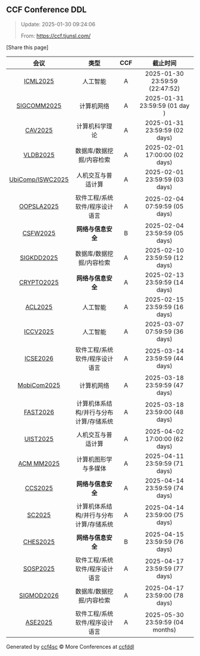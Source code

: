 
## CCF Conference DDL

> Update: 2025-01-30 09:24:06
>
> From: https://ccf.tjunsl.com/

<div id='share' onclick="share()">[Share this page]</div>
<span id="time" style="font-size:24px"></span>
<script>
function updateTime() {
  var time_str = "Now: " + (new Date()).toLocaleString();
  document.getElementById("time").innerHTML =  time_str;
}
setInterval(updateTime, 500);
function share() {
    if (!navigator.share) {
        alert("This feature is not supported in your browser.");
    } else {
        navigator.share({
            title: window.location.title,
            url: window.location.href,
            text: 'The Latest CCF Conference DDL Data.',
        });
    }
}
</script>


| 会议 | 类型 | CCF | 截止时间 |
| :--: | :--: | :--: | :--: |
| [ICML2025](https://icml.cc/Conferences/2025) | 人工智能 | A | 2025-01-30 23:59:59 (22:47:52) | 
| [SIGCOMM2025](https://conferences.sigcomm.org/sigcomm/2025/) | 计算机网络 | A | 2025-01-31 23:59:59 (01 day ) | 
| [CAV2025](https://conferences.i-cav.org/2025/) | 计算机科学理论 | A | 2025-01-31 23:59:59 (02 days) | 
| [VLDB2025](http://www.vldb.org/2025/) | 数据库/数据挖掘/内容检索 | A | 2025-02-01 17:00:00 (02 days) | 
| [UbiComp/ISWC2025](https://www.ubicomp.org/ubicomp-iswc-2025) | 人机交互与普适计算 | A | 2025-02-01 23:59:59 (03 days) | 
| [OOPSLA2025](https://2025.splashcon.org/track/OOPSLA) | 软件工程/系统软件/程序设计语言 | A | 2025-02-04 07:59:59 (05 days) | 
| [CSFW2025](https://csf2025.ieee-security.org/) | **网络与信息安全** | B | 2025-02-04 23:59:59 (05 days) | 
| [SIGKDD2025](https://kdd2025.kdd.org/) | 数据库/数据挖掘/内容检索 | A | 2025-02-10 23:59:59 (12 days) | 
| [CRYPTO2025](https://crypto.iacr.org/2025/) | **网络与信息安全** | A | 2025-02-13 23:59:59 (14 days) | 
| [ACL2025](https://2025.aclweb.org/) | 人工智能 | A | 2025-02-15 23:59:59 (16 days) | 
| [ICCV2025](https://iccv2025.thecvf.com/) | 人工智能 | A | 2025-03-07 07:59:59 (36 days) | 
| [ICSE2026](https://conf.researchr.org/home/icse-2026) | 软件工程/系统软件/程序设计语言 | A | 2025-03-14 23:59:59 (44 days) | 
| [MobiCom2025](https://sigmobile.org/mobicom/2025/) | 计算机网络 | A | 2025-03-18 23:59:59 (47 days) | 
| [FAST2026](https://www.usenix.net/conference/fast26) | 计算机体系结构/并行与分布计算/存储系统 | A | 2025-03-18 23:59:00 (48 days) | 
| [UIST2025](https://uist.acm.org/2025/) | 人机交互与普适计算 | A | 2025-04-02 17:00:00 (62 days) | 
| [ACM MM2025](https://2025.acmmm.org/) | 计算机图形学与多媒体 | A | 2025-04-11 23:59:59 (71 days) | 
| [CCS2025](https://www.sigsac.org/ccs/CCS2025/) | **网络与信息安全** | A | 2025-04-14 23:59:59 (74 days) | 
| [SC2025](https://sc25.supercomputing.org/) | 计算机体系结构/并行与分布计算/存储系统 | A | 2025-04-14 23:59:00 (75 days) | 
| [CHES2025](https://ches.iacr.org/2025/) | **网络与信息安全** | B | 2025-04-15 23:59:59 (76 days) | 
| [SOSP2025](https://sigops.org/s/conferences/sosp/2025/index.html) | 软件工程/系统软件/程序设计语言 | A | 2025-04-17 23:59:59 (77 days) | 
| [SIGMOD2026](https://2026.sigmod.org/) | 数据库/数据挖掘/内容检索 | A | 2025-04-17 23:59:00 (78 days) | 
| [ASE2025](https://conf.researchr.org/home/ase-2025) | 软件工程/系统软件/程序设计语言 | A | 2025-05-30 23:59:59 (04 months) | 

Generated by [ccf4sc](https://github.com/WWILLV/ccf4sc/) © More Conferences at [ccfddl](https://ccfddl.top/)
